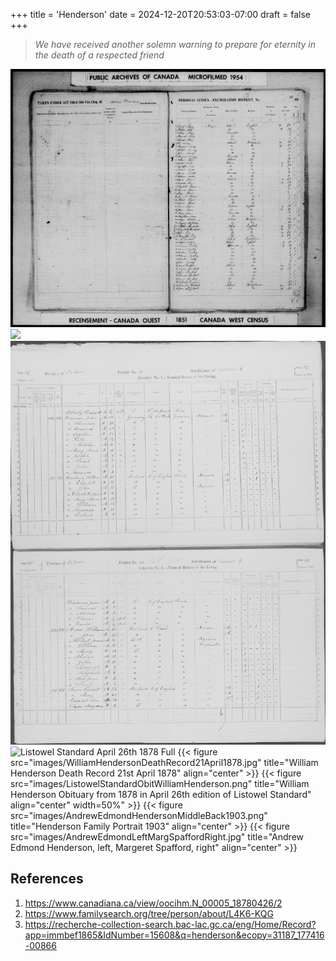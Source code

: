 +++
title = 'Henderson'
date = 2024-12-20T20:53:03-07:00
draft = false
+++

> *We have received another solemn warning to prepare for eternity in the death of a respected friend*

![](images/WilliamHendersonCanadaWestCensus1851.jpg)
![](images/CanadaWestCensus1861.jpg)
![](images/OntarioCensus1871.jpg)
![Listowel Standard April 26th 1878 Full](images/ListowelStandardApr261878.jpg)
{{< figure src="images/WilliamHendersonDeathRecord21April1878.jpg" title="William Henderson Death Record 21st April 1878" align="center" >}}
{{< figure src="images/ListowelStandardObitWilliamHenderson.png" title="William Henderson Obituary from 1878 in April 26th edition of Listowel Standard" align="center" width=50%" >}}
{{< figure src="images/AndrewEdmondHendersonMiddleBack1903.png" title="Henderson Family Portrait 1903" align="center" >}}
{{< figure src="images/AndrewEdmondLeftMargSpaffordRight.jpg" title="Andrew Edmond Henderson, left, Margeret Spafford, right" align="center" >}}
 

## References
1. https://www.canadiana.ca/view/oocihm.N_00005_18780426/2
2. https://www.familysearch.org/tree/person/about/L4K6-KQG
3. https://recherche-collection-search.bac-lac.gc.ca/eng/Home/Record?app=immbef1865&IdNumber=15608&q=henderson&ecopy=31187_177416-00866
